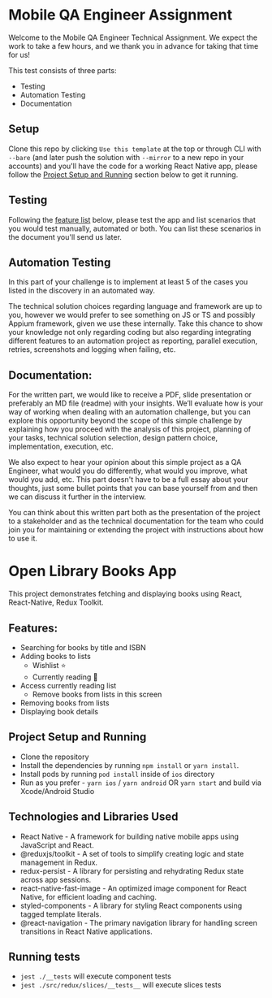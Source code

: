 # Mobile QA Engineer Assignment

Welcome to the Mobile QA Engineer Technical Assignment. We expect the work to take a few hours, and we thank you in advance for taking that time for us!

This test consists of three parts:

- Testing
- Automation Testing
- Documentation

## Setup

Clone this repo by clicking `Use this template` at the top or through CLI with `--bare` (and later push the solution with `--mirror` to a new repo in your accounts) and you'll have the code for a working React Native app, please follow the [Project Setup and Running](#project-setup-and-running) section below to get it running.

## Testing

Following the [feature list](#features) below, please test the app and list scenarios that you would test manually, automated or both.
You can list these scenarios in the document you'll send us later.

## Automation Testing

In this part of your challenge is to implement at least 5 of the cases you listed in the discovery in an automated way.

The technical solution choices regarding language and framework are up to you, however we would prefer to see something on JS or TS and possibly Appium framework, given we use these internally. Take this chance to show your knowledge not only regarding coding but also regarding integrating different features to an automation project as reporting, parallel execution, retries, screenshots and logging when failing, etc.

## Documentation:

For the written part, we would like to receive a PDF, slide presentation or preferably an MD file (readme) with your insights.
We’ll evaluate how is your way of working when dealing with an automation challenge, but you can explore this opportunity beyond the scope of this simple challenge by explaining how you proceed with the analysis of this project, planning of your tasks, technical solution selection, design pattern choice, implementation, execution, etc.

We also expect to hear your opinion about this simple project as a QA Engineer, what would you do differently, what would you improve, what would you add, etc.
This part doesn't have to be a full essay about your thoughts, just some bullet points that you can base yourself from and then we can discuss it further in the interview.

You can think about this written part both as the presentation of the project to a stakeholder and as the technical documentation for the team who could join you for maintaining or extending the project with instructions about how to use it.

# Open Library Books App

This project demonstrates fetching and displaying books using React, React-Native, Redux Toolkit.

## Features:

- Searching for books by title and ISBN
- Adding books to lists
  - Wishlist ⭐️
  - Currently reading 📕
- Access currently reading list
  - Remove books from lists in this screen
- Removing books from lists
- Displaying book details

## Project Setup and Running

- Clone the repository
- Install the dependencies by running `npm install` or `yarn install`.
- Install pods by running `pod install` inside of `ios` directory
- Run as you prefer - `yarn ios` / `yarn android` OR `yarn start` and build via Xcode/Android Studio

## Technologies and Libraries Used

- React Native - A framework for building native mobile apps using JavaScript and React.
- @reduxjs/toolkit - A set of tools to simplify creating logic and state management in Redux.
- redux-persist - A library for persisting and rehydrating Redux state across app sessions.
- react-native-fast-image - An optimized image component for React Native, for efficient loading and caching.
- styled-components - A library for styling React components using tagged template literals.
- @react-navigation - The primary navigation library for handling screen transitions in React Native applications.

## Running tests

- `jest ./__tests` will execute component tests
- `jest ./src/redux/slices/__tests__` will execute slices tests
